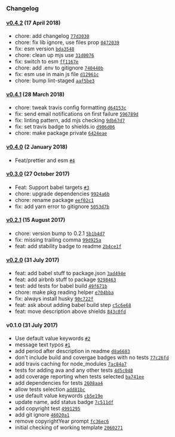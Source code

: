 ### Changelog

#### [v0.4.2](https://github.com/w33ble/template-node-module/compare/v0.4.1...v0.4.2) (17 April 2018)
- chore: add changelog [`77d3030`](https://github.com/w33ble/template-node-module/commit/77d30302594fb8d40057e16327ea953e1ef245c4)
- chore: fix lib ignore, use files prop [`0472039`](https://github.com/w33ble/template-node-module/commit/0472039523f206669cc3ff262f885b512956fdc7)
- fix: esm version [`bda3548`](https://github.com/w33ble/template-node-module/commit/bda354872a28f9217d07a41ca293f7d6aa62d128)
- chore: clean up mjs use [`31d0076`](https://github.com/w33ble/template-node-module/commit/31d0076ad3ce3ab9f54d264d2a08588789ba4652)
- fix: switch to esm [`ff1167e`](https://github.com/w33ble/template-node-module/commit/ff1167ecbaa39469ca2369b18f278c45a17f49fc)
- chore: add .env to gitignore [`740440b`](https://github.com/w33ble/template-node-module/commit/740440bebe2b55c5040944586120b71fc5735944)
- fix: esm use in main js file [`d12961c`](https://github.com/w33ble/template-node-module/commit/d12961c2f3ffd502a8567adc548c35a7fd744289)
- chore: bump lint-staged [`aaf5be3`](https://github.com/w33ble/template-node-module/commit/aaf5be37d92c0d8d98add616ef3fd3dbfa71db37)

#### [v0.4.1](https://github.com/w33ble/template-node-module/compare/v0.4.0...v0.4.1) (28 March 2018)
- chore: tweak travis config formatting [`d64153c`](https://github.com/w33ble/template-node-module/commit/d64153c77ffb3f63263dd7253b10bddd372153a6)
- fix: send email notifications on first failure [`596789d`](https://github.com/w33ble/template-node-module/commit/596789d7d6f2662ea9dab6dde28fea1ce1602c0a)
- fix: linting pattern, add mjs checking [`9db67d7`](https://github.com/w33ble/template-node-module/commit/9db67d70c96ea0b7eb5a70914dd3d10775fbcc48)
- fix: set travis badge to shields.io [`d906d06`](https://github.com/w33ble/template-node-module/commit/d906d069855224567cc89b5e6f9677a1f37246ed)
- chore: make package private [`6424eae`](https://github.com/w33ble/template-node-module/commit/6424eae755d8ecf8826595ffa2a530e00115d5c8)

#### [v0.4.0](https://github.com/w33ble/template-node-module/compare/v0.3.0...v0.4.0) (2 January 2018)
- Feat/prettier and esm [`#4`](https://github.com/w33ble/template-node-module/pull/4)

#### [v0.3.0](https://github.com/w33ble/template-node-module/compare/v0.2.1...v0.3.0) (27 October 2017)
- Feat: Support babel targets [`#3`](https://github.com/w33ble/template-node-module/pull/3)
- chore: upgrade dependencies [`9924a6b`](https://github.com/w33ble/template-node-module/commit/9924a6bee0f5dc7623a6d9502d4355256ccd72c4)
- chore: rename package [`eef02c1`](https://github.com/w33ble/template-node-module/commit/eef02c1a7ab81062a79e467317d7204d475edbb2)
- fix: add yarn error to gitignore [`5053d7b`](https://github.com/w33ble/template-node-module/commit/5053d7bca2f250ea8f19036bbc993ada8b502c45)

#### [v0.2.1](https://github.com/w33ble/template-node-module/compare/v0.2.0...v0.2.1) (15 August 2017)
- chore: version bump to 0.2.1 [`5b1b4d7`](https://github.com/w33ble/template-node-module/commit/5b1b4d713930c377453c6caebe38d6ab43fdee29)
- fix: missing trailing comma [`99d925a`](https://github.com/w33ble/template-node-module/commit/99d925a6398afcaa8a5b93ebb3baaf51b55d6c35)
- feat: add stability badge to readme [`2b4ce1f`](https://github.com/w33ble/template-node-module/commit/2b4ce1f6d30859e0d3f7b97adf598ae6243253f7)

#### [v0.2.0](https://github.com/w33ble/template-node-module/compare/v0.1.0...v0.2.0) (31 July 2017)
- feat: add babel stuff to package.json [`3ad494e`](https://github.com/w33ble/template-node-module/commit/3ad494e422c6bd593ec3e8aab9a64b36560ba4c7)
- feat: add airbnb stuff to package [`9298463`](https://github.com/w33ble/template-node-module/commit/92984633221b19b9a00e83dff7ff6e3e37a0d93b)
- test: add tests for babel build [`49f671b`](https://github.com/w33ble/template-node-module/commit/49f671bf054e7ef76772559dbcd0ca7a89c48ed0)
- chore: make pkg reading helper [`e704bba`](https://github.com/w33ble/template-node-module/commit/e704bba5e1616d4583ac7552846e811abdddc9a0)
- fix: always install husky [`90c722f`](https://github.com/w33ble/template-node-module/commit/90c722f8d59eab30f3457c667e45e8ad139eac3f)
- feat: ask about adding babel build step [`c5c6e68`](https://github.com/w33ble/template-node-module/commit/c5c6e68628613d5cb5867ee9500f598e7db063ee)
- feat: move description above shields [`843c0fd`](https://github.com/w33ble/template-node-module/commit/843c0fd34d310a9615ee45e032c7327dfb813a24)

#### v0.1.0 (31 July 2017)
- Use default value keywords [`#2`](https://github.com/w33ble/template-node-module/pull/2)
- message text typos [`#1`](https://github.com/w33ble/template-node-module/pull/1)
- add period after description in readme [`d8a6683`](https://github.com/w33ble/template-node-module/commit/d8a66839503057793886cae847167ee58996b406)
- don&#x27;t include build and covergae badges with no tests [`77c26fd`](https://github.com/w33ble/template-node-module/commit/77c26fd7339250baf696fa50d1641c07ea7fcdb4)
- add travis caching for node_modules [`7ac84a7`](https://github.com/w33ble/template-node-module/commit/7ac84a7575b7bde9616adee2428701742e10c3e7)
- tests for adding ava and any other tests [`4d5c048`](https://github.com/w33ble/template-node-module/commit/4d5c048eeb742b86ce927e48a790572212334fce)
- add coverage reporting when tests selected [`ba741ee`](https://github.com/w33ble/template-node-module/commit/ba741eee17bfc9e4638da18c561e29c39bee6e4d)
- add dependencies for tests [`2608aa4`](https://github.com/w33ble/template-node-module/commit/2608aa4aecebd1ba0de62972d6018048e63411d1)
- allow tests selection [`add81bc`](https://github.com/w33ble/template-node-module/commit/add81bcb5945ae5bd108cc068b88f2cb14c31626)
- use default value keywords [`cb5e19e`](https://github.com/w33ble/template-node-module/commit/cb5e19e7708ba462a25a40bfbddcc62b8d6030e3)
- update name, add status badge [`7c511df`](https://github.com/w33ble/template-node-module/commit/7c511df8771f353da56172edf2db6211c8a28696)
- add copyright test [`4991295`](https://github.com/w33ble/template-node-module/commit/499129590359337199213ee5a054f452fb59e198)
- add git ignore [`46020a1`](https://github.com/w33ble/template-node-module/commit/46020a1dfc4795361bb0553227da6ce154e21317)
- remove copyrightYear prompt [`fc36ec6`](https://github.com/w33ble/template-node-module/commit/fc36ec65a8c63fa462efc1d446ef7306a91c381c)
- initial checking of working template [`2060271`](https://github.com/w33ble/template-node-module/commit/2060271c4867e99270c3e544f4b7cb082f0340a7)

